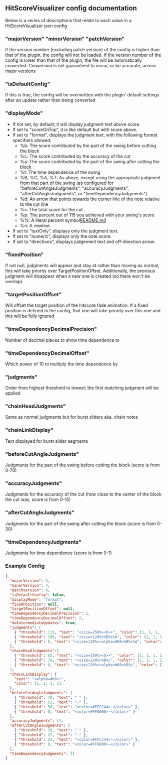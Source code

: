 ## HitScoreVisualizer config documentation

Below is a series of descriptions that relate to each value in a HitScoreVisualizer json config

### "majorVersion" "minorVersion" "patchVersion"
If the version number (excluding patch version) of the config is higher than that of the plugin, the config will not be loaded. If the version number of the config is lower than that of the plugin, the file will be automatically converted. Conversion is not guaranteed to occur, or be accurate, across major versions

### "isDefaultConfig"
If this is true, the config will be overwritten with the plugin' default settings after an update rather than being converted

### "displayMode"
- If not set, by default, it will display judgment text above score.
- If set to "scoreOnTop", it is like default but with score above.
- If set to "format", displays the judgment text, with the following format specifiers allowed:
  - %b: The score contributed by the part of the swing before cutting the block
  - %c: The score contributed by the accuracy of the cut
  - %a: The score contributed by the part of the swing after cutting the block
  - %t: The time dependence of the swing
  - %B, %C, %A, %T: As above, except using the appropriate judgment from that part of the swing (as configured for "beforeCutAngleJudgments", "accuracyJudgments", "afterCutAngleJudgments", or "timeDependencyJudgments")
  - %d: An arrow that points towards the center line of the note relative to the cut line
  - %s: The total score for the cut
  - %p: The percent out of 115 you achieved with your swing's score
  - %%: A literal percent symbol[README.md](../README.md)
  - %n: A newline
- If set to "textOnly", displays only the judgment text.
- If set to "numeric", displays only the note score.
- If set to "directions", displays judgement text and off-direction arrow.

### "fixedPosition"
If not null, judgments will appear and stay at rather than moving as normal, this will take priority over TargetPositionOffset. Additionally, the previous judgment will disappear when a new one is created (so there won't be overlap)

### "targetPositionOffset"
Will offset the target position of the hitscore fade animation. If a fixed position is defined in the config, that one will take priority over this one and this will be fully ignored

### "timeDependencyDecimalPrecision"
Number of decimal places to show time dependence to

### "timeDependencyDecimalOffset"
Which power of 10 to multiply the time dependence by

### "judgments"
Order from highest threshold to lowest; the first matching judgment will be applied

### "chainHeadJudgments"
Same as normal judgments but for burst sliders aka. chain notes

### "chainLinkDisplay"
Text displayed for burst slider segments

### "beforeCutAngleJudgments"
Judgments for the part of the swing before cutting the block (score is from 0-70)

### "accuracyJudgments"
Judgments for the accuracy of the cut (how close to the center of the block the cut was, score is from 0-15)

### "afterCutAngleJudgments"
Judgments for the part of the swing after cutting the block (score is from 0-30)

### "timeDependencyJudgments"
Judgments for time dependence (score is from 0-1)


### Example Config
```json
{
  "majorVersion": 3,
  "minorVersion": 4,
  "patchVersion": 0,
  "isDefaultConfig": false,
  "displayMode": "format",
  "fixedPosition": null,
  "targetPositionOffset": null,
  "timeDependencyDecimalPrecision": 1,
  "timeDependencyDecimalOffset": 2,
  "doIntermediateUpdates": true,
  "judgments": [
    { "threshold": 115, "text": "<size=250%><b>•", "color": [1, 1, 1, 1] },
    { "threshold": 108, "text": "<size=120%>%B%c%A", "color": [1, 1, 1, 1] },
    { "threshold": 0, "text": "<size=120%><alpha=#88>%B%c%A", "color": [1, 1, 1, 1] }
  ],
  "chainHeadJudgments":[
    { "threshold": 85, "text": "<size=250%><b>•", "color": [1, 1, 1, 1] },
    { "threshold": 78, "text": "<size=120%>%B%c", "color": [1, 1, 1, 1] },
    { "threshold": 0, "text": "<size=120%><alpha=#88>%B%c", "color": [1, 1, 1, 1] }
  ],
  "chainLinkDisplay": {
    "text": "<alpha=#66>•",
    "color": [1, 1, 1, 1]
  },
  "beforeCutAngleJudgments": [
    { "threshold": 70, "text": " " },
    { "threshold": 63, "text": "-" },
    { "threshold": 56, "text": "<color=#FFCC44>-</color>" },
    { "threshold": 0, "text": "<color=#FF0000>-</color>" }
  ],
  "accuracyJudgments": [],
  "afterCutAngleJudgments": [
    { "threshold": 30, "text": " " },
    { "threshold": 27, "text": "-" },
    { "threshold": 24, "text": "<color=#FFCC44>-</color>" },
    { "threshold": 0, "text": "<color=#FF0000>-</color>" }
  ],
  "timeDependencyJudgments": []
}
```
